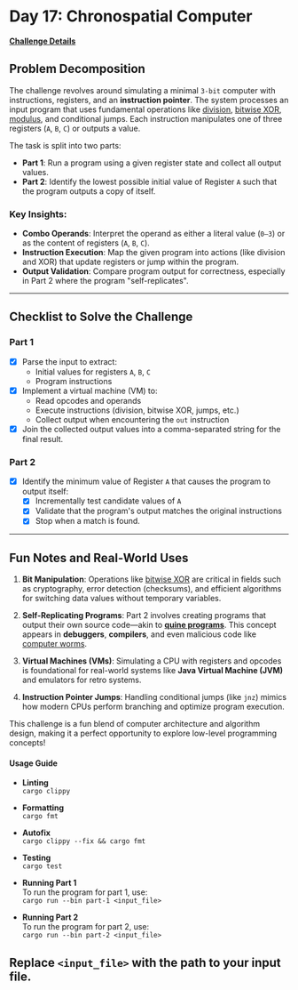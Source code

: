 # Day 17: Chronospatial Computer

[**Challenge Details**](docs/challenge.md)

## Problem Decomposition

The challenge revolves around simulating a minimal `3-bit` computer with instructions, registers, and an **instruction pointer**. The system processes an input program that uses fundamental operations like [division](https://en.wikipedia.org/wiki/Division_(mathematics)), [bitwise XOR](https://en.wikipedia.org/wiki/Bitwise_operation#XOR), [modulus](https://en.wikipedia.org/wiki/Modulo_operation), and conditional jumps. Each instruction manipulates one of three registers (`A`, `B`, `C`) or outputs a value.

The task is split into two parts:

- **Part 1**: Run a program using a given register state and collect all output values.
- **Part 2**: Identify the lowest possible initial value of Register `A` such that the program outputs a copy of itself.

### Key Insights:
- **Combo Operands**: Interpret the operand as either a literal value (`0–3`) or as the content of registers (`A`, `B`, `C`).
- **Instruction Execution**: Map the given program into actions (like division and XOR) that update registers or jump within the program.
- **Output Validation**: Compare program output for correctness, especially in Part 2 where the program "self-replicates".

---

## Checklist to Solve the Challenge

### Part 1
- [x] Parse the input to extract:
  - Initial values for registers `A`, `B`, `C`
  - Program instructions
- [x] Implement a virtual machine (VM) to:
  - Read opcodes and operands
  - Execute instructions (division, bitwise XOR, jumps, etc.)
  - Collect output when encountering the `out` instruction
- [x] Join the collected output values into a comma-separated string for the final result.

### Part 2
- [x] Identify the minimum value of Register `A` that causes the program to output itself:
  - [x] Incrementally test candidate values of `A`
  - [x] Validate that the program's output matches the original instructions
  - [x] Stop when a match is found.

---

## Fun Notes and Real-World Uses

1. **Bit Manipulation**: Operations like [bitwise XOR](https://en.wikipedia.org/wiki/Bitwise_operation#XOR) are critical in fields such as cryptography, error detection (checksums), and efficient algorithms for switching data values without temporary variables.

2. **Self-Replicating Programs**: Part 2 involves creating programs that output their own source code—akin to **[quine programs](https://en.wikipedia.org/wiki/Quine_(computing))**. This concept appears in **debuggers**, **compilers**, and even malicious code like [computer worms](https://en.wikipedia.org/wiki/Computer_worm).

3. **Virtual Machines (VMs)**: Simulating a CPU with registers and opcodes is foundational for real-world systems like **Java Virtual Machine (JVM)** and emulators for retro systems.

4. **Instruction Pointer Jumps**: Handling conditional jumps (like `jnz`) mimics how modern CPUs perform branching and optimize program execution.

This challenge is a fun blend of computer architecture and algorithm design, making it a perfect opportunity to explore low-level programming concepts!

#### Usage Guide

- **Linting**  
  `cargo clippy`

- **Formatting**  
  `cargo fmt`

- **Autofix**  
  `cargo clippy --fix && cargo fmt`

- **Testing**  
  `cargo test`

- **Running Part 1**  
  To run the program for part 1, use:  
  `cargo run --bin part-1 <input_file>`

- **Running Part 2**  
  To run the program for part 2, use:  
  `cargo run --bin part-2 <input_file>`

Replace `<input_file>` with the path to your input file.
---
